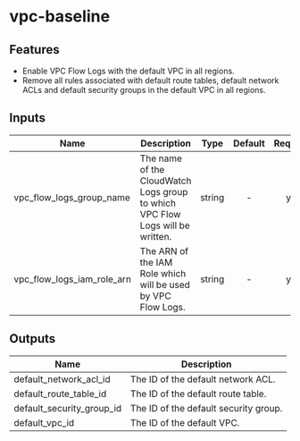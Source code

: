 # vpc-baseline

## Features 

- Enable VPC Flow Logs with the default VPC in all regions.
- Remove all rules associated with default route tables, default network ACLs and default security groups in the default VPC in all regions.

## Inputs

| Name | Description | Type | Default | Required |
|------|-------------|:----:|:-----:|:-----:|
| vpc_flow_logs_group_name | The name of the CloudWatch Logs group to which VPC Flow Logs will be written. | string | - | yes |
| vpc_flow_logs_iam_role_arn | The ARN of the IAM Role which will be used by VPC Flow Logs. | string | - | yes |

## Outputs

| Name | Description |
|------|-------------|
| default_network_acl_id | The ID of the default network ACL. |
| default_route_table_id | The ID of the default route table. |
| default_security_group_id | The ID of the default security group. |
| default_vpc_id | The ID of the default VPC. |


